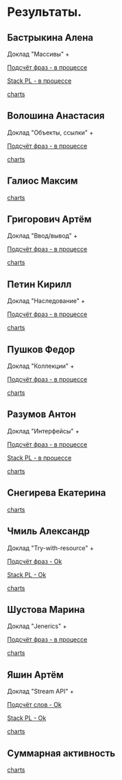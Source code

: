 # Результаты.

## Бастрыкина Алена

Доклад "Массивы" +

[Подсчёт фраз - в процессе](/2018.java/results/bastrykina/)

[Stack PL - в процессе](/2018.java/results/bastrykina/#2)

[charts](/charts.16203/bastrykina/index.html)


## Волошина Анастасия

Доклад "Объекты, ссылки" +

[Подсчёт фраз - в процессе](/2018.java/results/voloshina/)

[charts](/charts.16203/voloshina/index.html)


## Галиос Максим

[charts](/charts.16203/galios/index.html)


## Григорович Артём

Доклад "Ввод/вывод" +

[Подсчёт фраз - в процессе](/2018.java/results/grigorovich/)

[charts](/charts.16203/grigorovich/index.html)


## Петин Кирилл

Доклад "Наследование" +

[Подсчёт фраз - в процессе](/2018.java/results/petin/)

[charts](/charts.16203/petin/index.html)


## Пушков Федор

Доклад "Коллекции" +

[Подсчёт фраз - в процессе](/2018.java/results/pushkov/)

[charts](/charts.16203/pushkov/index.html)


## Разумов Антон

Доклад "Интерфейсы" +

[Подсчёт фраз - в процессе](/2018.java/results/razumov/)

[Stack PL - в процессе](/2018.java/results/razumov/#2)

[charts](/charts.16203/razumov/index.html)


## Снегирева Екатерина

[charts](/charts.16203/snegireva/index.html)


## Чмиль Александр

Доклад "Try-with-resource" +

[Подсчёт фраз - Ok](/2018.java/results/chmil/)

[Stack PL - Ok](/2018.java/results/chmil/#2)

[charts](/charts.16203/chmil/index.html)


## Шустова Марина

Доклад "Jenerics" +

[Подсчёт фраз - в процессе](/2018.java/results/shustova/)

[charts](/charts.16203/shustova/index.html)


## Яшин Артём

Доклад "Stream API" +

[Подсчёт слов - Ok](/2018.java/results/yashin/)

[Stack PL - Ok](/2018.java/results/yashin/#2)

[charts](/charts.16203/yashin/index.html)


## Суммарная активность

[charts](/charts.16203/_all/index.html)
